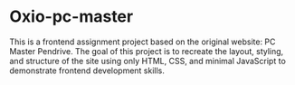 # Oxio-pc-master
This is a frontend assignment project based on the original website: PC Master Pendrive. The goal of this project is to recreate the layout, styling, and structure of the site using only HTML, CSS, and minimal JavaScript to demonstrate frontend development skills.
